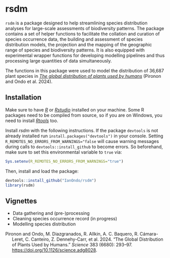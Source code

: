 
# rsdm

`rsdm` is a package designed to help streamlining species distribution
analyses for large-scale assessments of biodiversity patterns. The
package contains a set of helper functions to facilitate the collation
and curation of species occurrence data, the building and assessment of
species distribution models, the projection and the mapping of the
geographic range of species and biodiversity patterns. It is also
equipped with experimental wrapper functions for developing modelling
pipelines and thus processing large quantities of data simultaneously. 

The functions in this package were used to model the distribution of
36,687 plant species in [*The global distribution of plants used by
humans*](https://www.science.org/doi/10.1126/science.adg8028) (Pironon
and Ondo et al. 2024).

## Installation

Make sure to have [*R*](https://cloud.r-project.org/ "R") or
[*Rstudio*](https://rstudio.com/products/rstudio/download/ "Rstudio")
installed on your machine. Some R packages need to be compiled from
source, so if you are on Windows, you need to install
[*Rtools*](http://cran.r-project.org/bin/windows/Rtools/) too.  

Install *rsdm* with the following instructions. If the package
`devtools` is not already installed run `install.packages("devtools")`
in your console. Setting `R_REMOTES_NO_ERRORS_FROM_WARNINGS="false` will
cause warning messages during calls to `devtools::install_github` to
become errors. So beforehand, make sure to set this environmental
variable to `true` via:

``` r
Sys.setenv(R_REMOTES_NO_ERRORS_FROM_WARNINGS="true")
```

Then, install and load the package:

``` r
devtools::install_github("IanOndo/rsdm")
library(rsdm)
```

## Vignettes

- Data gathering and (pre-)processing
- Cleaning species occurrence record (in progress)
- Modelling species distribution

<div id="refs" class="references csl-bib-body hanging-indent">

<div id="ref-UsefulPlants" class="csl-entry">

Pironon and Ondo, M. Diazgranados, R. Allkin, A. C. Baquero, R.
Cámara-Leret, C. Canteiro, Z. Dennehy-Carr, et al. 2024. “The Global
Distribution of Plants Used by Humans.” *Science* 383 (6680): 293–97.
<https://doi.org/10.1126/science.adg8028>.

</div>

</div>
